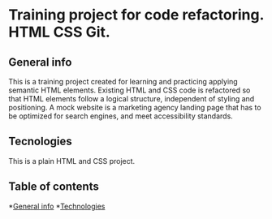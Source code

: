 # Training project for code refactoring. HTML CSS Git.

## General info
This is a training project created for learning and practicing applying semantic HTML elements. Existing HTML and CSS code is refactored so that HTML elements follow a logical structure, independent of styling and positioning. A mock website is a marketing agency landing page that has to be optimized for search engines, and meet accessibility standards. 


## Tecnologies
This is a plain HTML and CSS project.


## Table of contents
*[General info](#general-info)
*[Technologies](#technologies)
